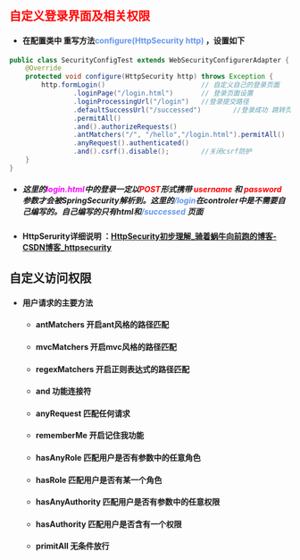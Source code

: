 ## <font color='red'>自定义登录界面及相关权限</font>



- #### 在配置类中 重写方法<font color='cornflowerblue'>configure(HttpSecurity http)</font> ，设置如下

```java
public class SecurityConfigTest extends WebSecurityConfigurerAdapter {   
	@Override
    protected void configure(HttpSecurity http) throws Exception {
        http.formLogin()                     	// 自定义自己的登录页面
                .loginPage("/login.html")    	// 登录页面设置
                .loginProcessingUrl("/login")   //登录提交路径
                .defaultSuccessUrl("/successed")        //登录成功 跳转页面
                .permitAll()
                .and().authorizeRequests()
                .antMatchers("/", "/hello","/login.html").permitAll()  //设置那些路径可以直接访问
                .anyRequest().authenticated()
                .and().csrf().disable();        //关闭csrf防护
    }
}
```

- ##### 这里的<font color='fuchsia'>login.html</font>中的登录一定以<font color='red'>POST</font>形式携带 <font color='red'>username </font>和 <font color='red'>password </font>参数才会被SpringSecurity解析到。这里的<font color='cornflowerblue'>/login</font>在controler中是不需要自己编写的。自己编写的只有html和<font color='cornflowerblue'>/successed</font> 页面



- #### HttpSerurity详细说明 ：[HttpSecurity初步理解_骑着蜗牛向前跑的博客-CSDN博客_httpsecurity](https://blog.csdn.net/yy_diego/article/details/92800756)



## 自定义访问权限



- #### 用户请求的主要方法

  - #### antMatchers	开启ant风格的路径匹配

  - #### mvcMatchers   开启mvc风格的路径匹配

  - #### regexMatchers  开启正则表达式的路径匹配

  - #### and                       功能连接符

  - #### anyRequest        匹配任何请求

  - #### rememberMe     开启记住我功能

  - #### hasAnyRole         匹配用户是否有参数中的任意角色

  - #### hasRole                 匹配用户是否有某一个角色

  - #### hasAnyAuthority 匹配用户是否有参数中的任意权限

  - #### hasAuthority       匹配用户是否含有一个权限

  - #### primitAll                无条件放行
